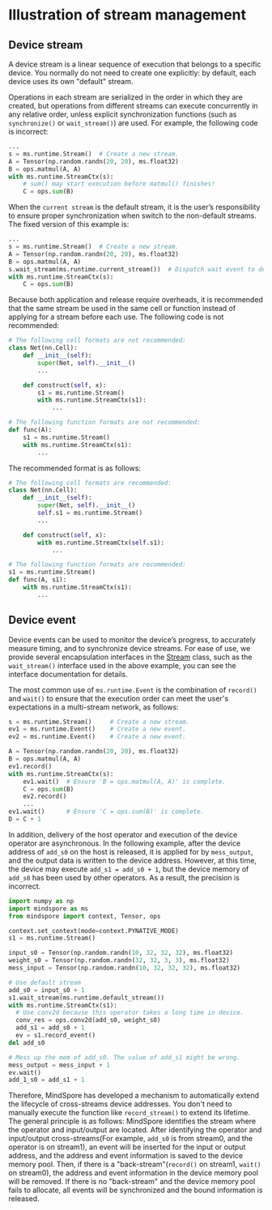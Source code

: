 # Illustration of stream management

## Device stream

A device stream is a linear sequence of execution that belongs to a specific device. You normally do not need to create one explicitly: by default, each device uses its own "default" stream.

Operations in each stream are serialized in the order in which they are created, but operations from different streams can execute concurrently in any relative order, unless explicit synchronization functions (such as `synchronize()` or `wait_stream()`) are used. For example, the following code is incorrect:

```python
...
s = ms.runtime.Stream()  # Create a new stream.
A = Tensor(np.random.randn(20, 20), ms.float32)
B = ops.matmul(A, A)
with ms.runtime.StreamCtx(s):
    # sum() may start execution before matmul() finishes!
    C = ops.sum(B)

```

When the `current stream` is the default stream, it is the user’s responsibility to ensure proper synchronization when switch to the non-default streams. The fixed version of this example is:

```python
...
s = ms.runtime.Stream()  # Create a new stream.
A = Tensor(np.random.randn(20, 20), ms.float32)
B = ops.matmul(A, A)
s.wait_stream(ms.runtime.current_stream())  # Dispatch wait event to device.
with ms.runtime.StreamCtx(s):
    C = ops.sum(B)
```

Because both application and release require overheads, it is recommended that the same stream be used in the same cell or function instead of applying for a stream before each use. The following code is not recommended:

```python
# The following cell formats are not recommended:
class Net(nn.Cell):
    def __init__(self):
        super(Net, self).__init__()
        ...

    def construct(self, x):
        s1 = ms.runtime.Stream()
        with ms.runtime.StreamCtx(s1):
            ...

# The following function formats are not recommended:
def func(A):
    s1 = ms.runtime.Stream()
    with ms.runtime.StreamCtx(s1):
        ...
```

The recommended format is as follows:

```python
# The following cell formats are recommended:
class Net(nn.Cell):
    def __init__(self):
        super(Net, self).__init__()
        self.s1 = ms.runtime.Stream()
        ...

    def construct(self, x):
        with ms.runtime.StreamCtx(self.s1):
            ...

# The following function formats are recommended:
s1 = ms.runtime.Stream()
def func(A, s1):
    with ms.runtime.StreamCtx(s1):
        ...
```

## Device event

Device events can be used to monitor the device’s progress, to accurately measure timing, and to synchronize device streams. For ease of use, we provide several encapsulation interfaces in the [Stream](https://www.mindspore.cn/docs/en/master/api_python/runtime/mindspore.runtime.Stream.html) class, such as the `wait_stream()` interface used in the above example, you can see the interface documentation for details.

The most common use of `ms.runtime.Event` is the combination of `record()` and `wait()` to ensure that the execution order can meet the user's expectations in a multi-stream network, as follows:

```python
s = ms.runtime.Stream()     # Create a new stream.
ev1 = ms.runtime.Event()    # Create a new event.
ev2 = ms.runtime.Event()    # Create a new event.

A = Tensor(np.random.randn(20, 20), ms.float32)
B = ops.matmul(A, A)
ev1.record()
with ms.runtime.StreamCtx(s):
    ev1.wait()  # Ensure 'B = ops.matmul(A, A)' is complete.
    C = ops.sum(B)
    ev2.record()
    ...
ev1.wait()      # Ensure 'C = ops.sum(B)' is complete.
D = C + 1
```

In addition, delivery of the host operator and execution of the device operator are asynchronous. In the following example, after the device address of `add_s0` on the host is released, it is applied for by `mess_output`, and the output data is written to the device address. However, at this time, the device may execute `add_s1 = add_s0 + 1`, but the device memory of `add_s0` has been used by other operators. As a result, the precision is incorrect.

```python
import numpy as np
import mindspore as ms
from mindspore import context, Tensor, ops

context.set_context(mode=context.PYNATIVE_MODE)
s1 = ms.runtime.Stream()

input_s0 = Tensor(np.random.randn(10, 32, 32, 32), ms.float32)
weight_s0 = Tensor(np.random.randn(32, 32, 3, 3), ms.float32)
mess_input = Tensor(np.random.randn(10, 32, 32, 32), ms.float32)

# Use default stream
add_s0 = input_s0 + 1
s1.wait_stream(ms.runtime.default_stream())
with ms.runtime.StreamCtx(s1):
  # Use conv2d because this operator takes a long time in device.
  conv_res = ops.conv2d(add_s0, weight_s0)
  add_s1 = add_s0 + 1
  ev = s1.record_event()
del add_s0

# Mess up the mem of add_s0. The value of add_s1 might be wrong.
mess_output = mess_input + 1
ev.wait()
add_1_s0 = add_s1 + 1
```

Therefore, MindSpore has developed a mechanism to automatically extend the lifecycle of cross-streams device addresses. You don't need to manually execute the function like `record_stream()` to extend its lifetime. The general principle is as follows: MindSpore identifies the stream where the operator and input/output are located. After identifying the operator and input/output cross-streams(For example, `add_s0` is from stream0, and the operator is on stream1), an event will be inserted for the input or output address, and the address and event information is saved to the device memory pool. Then, if there is a "back-stream"(`record()` on stream1, `wait()` on stream0), the address and event information in the device memory pool will be removed. If there is no "back-stream" and the device memory pool fails to allocate, all events will be synchronized and the bound information is released.
